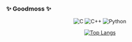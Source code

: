 ### ✨ Goodmoss ✨

<!--
**Goodmoss/Goodmoss** is a ✨ _special_ ✨ repository because its `README.md` (this file) appears on your GitHub profile.
-->

<div align=center>

  ![C](https://img.shields.io/badge/c-%2300599C.svg?style=for-the-badge&logo=c&logoColor=white)
  ![C++](https://img.shields.io/badge/c++-%2300599C.svg?style=for-the-badge&logo=c%2B%2B&logoColor=white)
  ![Python](https://img.shields.io/badge/python-3670A0?style=for-the-badge&logo=python&logoColor=ffdd54)
  
  

[![Top Langs](https://github-readme-stats.vercel.app/api/top-langs/?username=Goodmoss&layout=compact)](https://github.com/anuraghazra/github-readme-stats)
  
</div>
